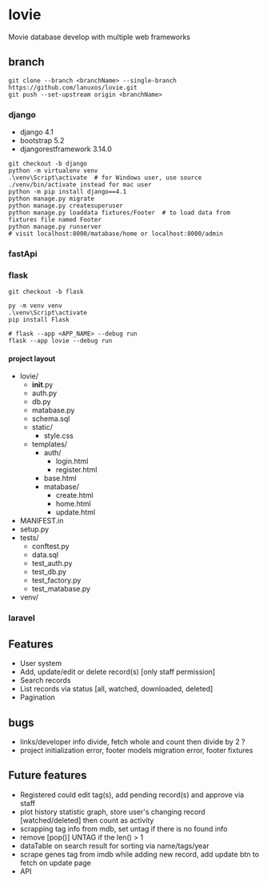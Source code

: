 # lovie
Movie database develop with multiple web frameworks

## branch
```
git clone --branch <branchName> --single-branch https://github.com/lanuxos/lovie.git
git push --set-upstream origin <branchName>
```
### django
- django 4.1
- bootstrap 5.2
- djangorestframework 3.14.0
```
git checkout -b django
python -m virtualenv venv
.\venv\Script\activate  # for Windows user, use source ./venv/bin/activate instead for mac user
python -m pip install django==4.1
python manage.py migrate
python manage.py createsuperuser
python manage.py loaddata fixtures/Footer  # to load data from fixtures file named Footer
python manage.py runserver
# visit localhost:8000/matabase/home or localhost:8000/admin
```
### fastApi
### flask
```
git checkout -b flask

py -m venv venv
.\venv\Script\activate
pip install Flask

# flask --app <APP_NAME> --debug run
flask --app lovie --debug run

```
#### project layout
- lovie/
    - __init__.py
    - auth.py
    - db.py
    - matabase.py
    - schema.sql
    - static/
        - style.css
    - templates/
        - auth/
            - login.html
            - register.html
        - base.html
        - matabase/
            - create.html
            - home.html
            - update.html
- MANIFEST.in
- setup.py
- tests/
    - conftest.py
    - data.sql
    - test_auth.py
    - test_db.py
    - test_factory.py
    - test_matabase.py
- venv/

### laravel

## Features
- User system
- Add, update/edit or delete record(s) [only staff permission]
- Search records
- List records via status [all, watched, downloaded, deleted]
- Pagination

## bugs
- links/developer info divide, fetch whole and count then divide by 2 ?
- project initialization error, footer models migration error, footer fixtures

## Future features
- Registered could edit tag(s), add pending record(s) and approve via staff
- plot history statistic graph, store user's changing record [watched/deleted] then count as activity
- scrapping tag info from mdb, set untag if there is no found info
- remove [pop()] UNTAG if the len() > 1
- dataTable on search result for sorting via name/tags/year
- scrape genes tag from imdb while adding new record, add update btn to fetch on update page
- API
